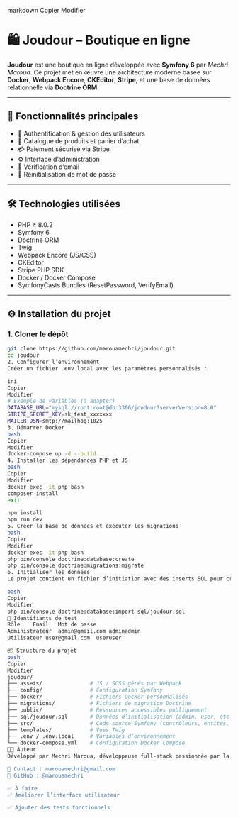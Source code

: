 
markdown
Copier
Modifier
# 🛍️ Joudour – Boutique en ligne

**Joudour** est une boutique en ligne développée avec **Symfony 6** par *Mechri Maroua*. Ce projet met en œuvre une architecture moderne basée sur **Docker**, **Webpack Encore**, **CKEditor**, **Stripe**, et une base de données relationnelle via **Doctrine ORM**.

---

## 🚀 Fonctionnalités principales

- 🔐 Authentification & gestion des utilisateurs
- 🛒 Catalogue de produits et panier d’achat
- 💳 Paiement sécurisé via Stripe
- ⚙️ Interface d’administration
- 📧 Vérification d’email
- 🔁 Réinitialisation de mot de passe

---

## 🛠️ Technologies utilisées

- PHP ≥ 8.0.2
- Symfony 6
- Doctrine ORM
- Twig
- Webpack Encore (JS/CSS)
- CKEditor
- Stripe PHP SDK
- Docker / Docker Compose
- SymfonyCasts Bundles (ResetPassword, VerifyEmail)

---

## ⚙️ Installation du projet

### 1. Cloner le dépôt

```bash
git clone https://github.com/marouamechri/joudour.git
cd joudour
2. Configurer l’environnement
Créer un fichier .env.local avec les paramètres personnalisés :

ini
Copier
Modifier
# Exemple de variables (à adapter)
DATABASE_URL="mysql://root:root@db:3306/joudour?serverVersion=8.0"
STRIPE_SECRET_KEY=sk_test_xxxxxxx
MAILER_DSN=smtp://mailhog:1025
3. Démarrer Docker
bash
Copier
Modifier
docker-compose up -d --build
4. Installer les dépendances PHP et JS
bash
Copier
Modifier
docker exec -it php bash
composer install
exit

npm install
npm run dev
5. Créer la base de données et exécuter les migrations
bash
Copier
Modifier
docker exec -it php bash
php bin/console doctrine:database:create
php bin/console doctrine:migrations:migrate
6. Initialiser les données
Le projet contient un fichier d’initiation avec des inserts SQL pour créer les utilisateurs de test et quelques produits :

bash
Copier
Modifier
php bin/console doctrine:database:import sql/joudour.sql
🔐 Identifiants de test
Rôle	Email	Mot de passe
Administrateur	admin@gmail.com	adminadmin
Utilisateur	user@gmail.com	useruser

📦 Structure du projet
bash
Copier
Modifier
joudour/
├── assets/               # JS / SCSS gérés par Webpack
├── config/               # Configuration Symfony
├── docker/               # Fichiers Docker personnalisés
├── migrations/           # Fichiers de migration Doctrine
├── public/               # Ressources accessibles publiquement
├── sql/joudour.sql       # Données d’initialisation (admin, user, etc.)
├── src/                  # Code source Symfony (contrôleurs, entités, services)
├── templates/            # Vues Twig
├── .env / .env.local     # Variables d’environnement
└── docker-compose.yml    # Configuration Docker Compose
👩‍💻 Auteur
Développé par Mechri Maroua, développeuse full-stack passionnée par la création d'applications modernes et utiles.

📧 Contact : marouamechri@gmail.com
🔗 GitHub : @marouamechri

✅ À faire
✅ Améliorer l’interface utilisateur

✅ Ajouter des tests fonctionnels
